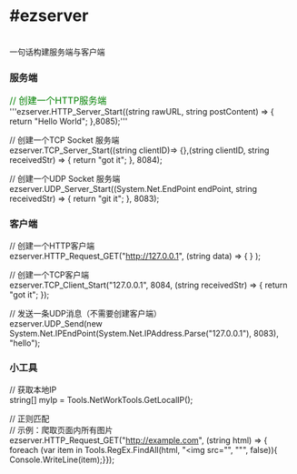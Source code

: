 <h1>#ezserver</h1>
</br>
一句话构建服务端与客户端

<h3>服务端</h3>

<font size="3" color="green">// 创建一个HTTP服务端</font></br>
'''ezserver.HTTP_Server_Start((string rawURL, string postContent) => { return "Hello World"; },8085);'''

// 创建一个TCP Socket 服务端</br>
ezserver.TCP_Server_Start((string clientID)=> {},(string clientID, string receivedStr) => { return "got it"; }, 8084);

// 创建一个UDP Socket 服务端</br>
ezserver.UDP_Server_Start((System.Net.EndPoint endPoint, string receivedStr) => { return "git it"; }, 8083);


<h3>客户端</h3>

// 创建一个HTTP客户端</br>
ezserver.HTTP_Request_GET("http://127.0.0.1", (string data) => { } );

// 创建一个TCP客户端</br>
ezserver.TCP_Client_Start("127.0.0.1", 8084, (string receivedStr) => { return "got it"; });

// 发送一条UDP消息（不需要创建客户端）</br>
ezserver.UDP_Send(new System.Net.IPEndPoint(System.Net.IPAddress.Parse("127.0.0.1"), 8083), "hello");


<h3>小工具</h3>

// 获取本地IP</br>
string[] myIp = Tools.NetWorkTools.GetLocalIP();

// 正则匹配 </br>
// 示例：爬取页面内所有图片</br>
ezserver.HTTP_Request_GET("http://example.com", (string html) => {
      foreach (var item in Tools.RegEx.FindAll(html, "<img src=\"", "\"", false)){
            Console.WriteLine(item);}});
